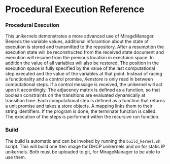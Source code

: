 # Procedural Execution Reference

### Procedural Execution

This unikernels demonstrates a more advanced use of MirageManager. Besieds the variable
values, additional inforamtion about the state of execution is stored and transmitted 
to the repository. 
After a resumption the execution state will be reconstructed from the received 
state document and execution will resume from the previous location in 
exectuion space. In addition the value of all variables will also be restored.
The position in the execution space is fully specified by the value of the last
computational step executed and the value of the variables at that point.
Instead of racing a functionality and a control promise, Xenstore is only read
in between computational steps. 
If a control message is received, the unikernel will act upon it accordingly.
The adjacency matrix is defined as a function, so that boolean constraints on 
the transitions are evaluated dynamically at transition time.
Each computational step is defined as a function that returns a unit promise and
takes a store objects. A mapping links them to their string identifiers.
If the program is done, the terminate function is called.
The execution of the steps is performed within the recursive run function.
### Build

The build is automatic and can be invoked by running the `build_kernel.sh` script.
This will build one Xen image for DHCP unikernels and on for static IP unikernels.
Both must be uploaded to git, for MirageManager to be able to use them.